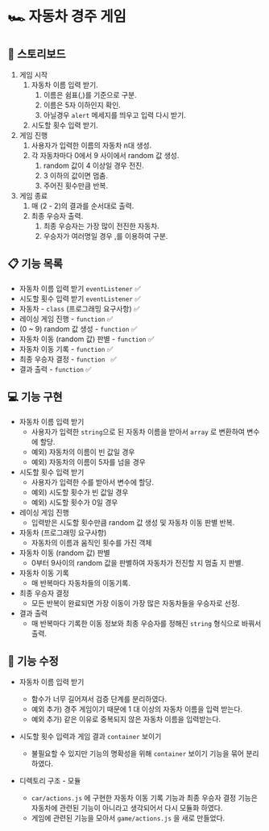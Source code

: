 # 🏎️ 자동차 경주 게임
## 📝 스토리보드

1. 게임 시작
	1. 자동차 이름 입력 받기.
		1. 이름은 쉼표(,)를 기준으로 구분.
		2. 이름은 5자 이하인지 확인.
		3. 아닐경우 `alert` 메세지를 띄우고 입력 다시 받기. 
	2. 시도할 횟수 입력 받기.
2. 게임 진행
	1. 사용자가 입력한 이름의 자동차 n대 생성.
	2. 각 자동차마다 0에서 9 사이에서 random 값 생성.
		1. random 값이 4 이상일 경우 전진.
		2. 3 이하의 값이면 멈춤.
		3. 주어진 횟수만큼 반복.
3. 게임 종료
	1.  매 (2 - 2)의 결과를 순서대로 출력.
	2.  최종 우승자 출력.
		1.  최종 우승자는 가장 많이 전진한 자동차.
		2.  우승자가 여러명일 경우 ,를 이용하여 구분.

## 📋  기능 목록

* 자동차 이름 입력 받기 `eventListener` ✅
* 시도할 횟수 입력 받기  `eventListener` ✅
* 자동차 - `class` (프로그래밍 요구사항) ✅
* 레이싱 게임 진행 - `function` ✅
* (0 ~ 9) random 값 생성 - `function` ✅
* 자동차 이동 (random 값) 판별 - `function` ✅
* 자동차 이동 기록 - `function` ✅
* 최종 우승자 결정 - `function ` ✅
* 결과 출력 - `function` ✅

## 💻  기능  구현

- 자동차 이름 입력 받기
  - 사용자가 입력한 `string`으로 된 자동차 이름을 받아서 `array` 로 변환하여 변수에 할당.
  - 예외) 자동차의 이름이 빈 값일 경우 
  - 예외) 자동차의 이름이 5자를 넘을 경우 
- 시도할 횟수 입력 받기
  - 사용자가 입력한 수를 받아서 변수에 할당.
  - 예외) 시도할 횟수가 빈 값일 경우
  - 예외) 시도할 횟수가 0일 경우
- 레이싱 게임 진행
  - 입력받은 시도할 횟수만큼 random 값 생성 및 자동차 이동 판별 반복.
- 자동차 (프로그래밍 요구사항)
  - 자동차의 이름과 움직인 횟수를 가진 객체
- 자동차 이동 (random 값) 판별
  - 0부터 9사이의 random 값을 판별하여 자동차가 전진할 지 멈출 지 판별.
- 자동차 이동 기록
  - 매 반복마다 자동차들의 이동기록.
- 최종 우승자 결정
  - 모든 반복이 완료되면 가장 이동이 가장 많은 자동차들을 우승자로 선정.
- 결과 출력
  - 매 반복마다 기록한 이동 정보와 최종 우승자를 정해진 `string` 형식으로 바꿔서 출력.

## 🔨 기능 수정

- 자동차 이름 입력 받기
  - 함수가 너무 길어져서 검증 단계를 분리하였다.
  - 예외 추가) 경주 게임이기 때문에 1 대 이상의 자동차 이름을 입력 받는다.
  - 예외 추가) 같은 이유로 중복되지 않은 자동차 이름을 입력받는다. 
- 시도할 횟수 입력과 게임 결과 `container` 보이기
  - 불필요할 수 있지만 기능의 명확성을 위해 `container` 보이기 기능을 묶어 분리하였다.

- 디렉토리 구조 - 모듈
  - `car/actions.js` 에 구현한 자동차 이동 기록 기능과 최종 우승자 결정 기능은 자동차에 관련된 기능이 아니라고 생각되어서 다시 모듈화 하였다.
  - 게임에 관련된 기능을 모아서 `game/actions.js` 을 새로 만들었다. 